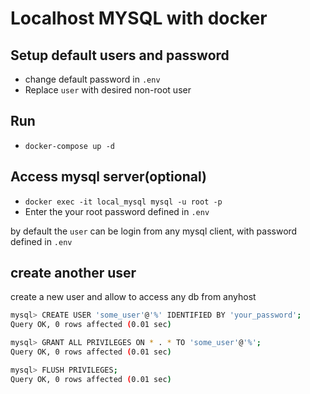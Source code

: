 # Localhost MYSQL with docker

## Setup default users and password

- change default password in `.env`
- Replace `user` with desired non-root user

## Run

- `docker-compose up -d`

## Access mysql server(optional)

- `docker exec -it local_mysql mysql -u root -p`
- Enter the your root password defined in `.env`

by default the `user` can be login from any mysql client, with password defined in `.env`

## create another user 

create a new user and allow to access any db from anyhost

```sh
mysql> CREATE USER 'some_user'@'%' IDENTIFIED BY 'your_password';
Query OK, 0 rows affected (0.01 sec)

mysql> GRANT ALL PRIVILEGES ON * . * TO 'some_user'@'%';
Query OK, 0 rows affected (0.01 sec)

mysql> FLUSH PRIVILEGES;
Query OK, 0 rows affected (0.01 sec)

```
